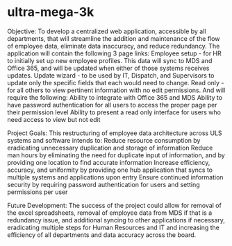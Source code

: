 # ultra-mega-3k
Objective: To develop a centralized web application, accessible by all departments, that will streamline the addition and maintenance of the flow of employee data, eliminate data inaccuracy, and reduce redundancy.  The application will contain the following 3 page links:
Employee setup - for HR to initially set up new employee profiles. This data will sync to MDS and Office 365, and will be updated when either of those systems receives updates.
Update wizard - to be used by IT, Dispatch, and Supervisors to update only the specific fields that each would need to change.
Read only - for all others to view pertinent information with no edit permissions.
And will require the following:
Ability to integrate with Office 365 and MDS
Ability to have password authentication for all users to access the proper page per their permission level
Ability to present a read only interface for users who need access to view but not edit

Project Goals:
This restructuring of employee data architecture across ULS systems and software intends to:
Reduce resource consumption by eradicating unnecessary duplication and storage of information
Reduce man hours by eliminating the need for duplicate input of information, and by providing one location to find accurate information 
Increase efficiency, accuracy, and uniformity by providing one hub application that syncs to multiple systems and applications upon entry
Ensure continued information security by requiring password authentication for users and setting permissions per user

Future Development:
The success of the project could allow for removal of the excel spreadsheets, removal of employee data from MDS if that is a redundancy issue, and additional syncing to other applications if necessary, eradicating multiple steps for Human Resources and IT and increasing the efficiency of all departments and data accuracy across the board.
